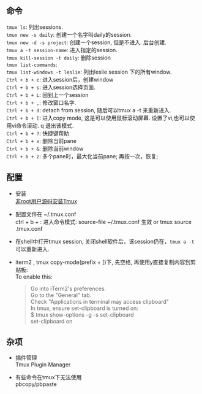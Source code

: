 ## 命令 ##
  `tmux ls`: 列出sessions.  
  `tmux new -s daily`:  创建一个名字叫daily的session.  
  `tmux new -d -s project`: 创建一个session, 但是不进入. 后台创建.  
  `tmux a -t session-name`:  进入指定的session.  
  `tmux kill-session -t daily`: 删除session  
  `tmux list-commands`:  
  `tmux list-windows -t leslie`:  列出leslie session 下的所有window.  
  `Ctrl + b + c`: 进入session后，创建window  
  `Ctrl + b + s`: 进入session选择页面.  
  `Ctrl + b + L`: 回到上一个session  
  `Ctrl + b + ,`: 修改窗口名字.  
  `Ctrl + b + d`: detach from session, 随后可以tmux a  -t 来重新进入.  
  `Ctrl + b + [`: 进入copy mode, 这是可以使用鼠标滚动屏幕. 设置了vi,也可以使用vi命令滚动.  q 退出该模式.  
  `Ctrl + b + ?`: 快捷键帮助  
  `Ctrl + b + x`: 删除当前pane  
  `Ctrl + b + &`: 删除当前window  
  `Ctrl + b + z`: 多个pane时，最大化当前pane;  再按一次，恢复;  

## 配置 ##
  * 安装  
  [非root用户源码安装Tmux](https://www.jianshu.com/p/f7f24b4b2625)  

  * 配置文件在 ~/.tmux.conf  
    ctrl + b + :  进入命令模式:   source-file ~/.tmux.conf 生效 or tmux source .tmux.conf  

  * 在shell中打开tmux session, 关闭shell软件后，该session仍在，`tmux a -t` 可以重新进入.  

  * iterm2 , tmux copy-mode(prefix + [)下, 先空格, 再使用y直接复制内容到剪贴板:  
  To enable this:  
    > Go into iTerm2's preferences.  
    Go to the "General" tab.  
    Check "Applications in terminal may access clipboard"  
    In tmux, ensure set-clipboard is turned on:  
    $ tmux show-options -g -s set-clipboard  
    set-clipboard on  

## 杂项 ##
  * 插件管理  
    Tmux Plugin Manager  

  * 有些命令在tmux下无法使用  
    pbcopy/pbpaste
